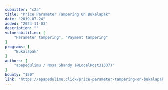 ```yaml
---
submitter: "c2a"
title: "Price Parameter Tampering On Bukalapak"
date: "2019-07-24"
added: "2024-11-03"
description: ""
vulnerabilities: [
    "Parameter tampering", "Payment tampering"
]
programs: [
    "Bukalapak"
]
authors: [
    "apapedulimu / Nosa Shandy (@LocalHost31337)"
]
bounty: "150"
link: "https://apapedulimu.click/price-parameter-tampering-on-bukalapak/"
---
```




